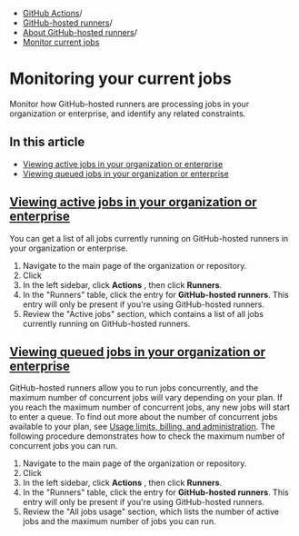   * [GitHub Actions](https://docs.github.com/en/actions "GitHub Actions")/
  * [GitHub-hosted runners](https://docs.github.com/en/actions/using-github-hosted-runners "GitHub-hosted runners")/
  * [About GitHub-hosted runners](https://docs.github.com/en/actions/using-github-hosted-runners/using-github-hosted-runners "About GitHub-hosted runners")/
  * [Monitor current jobs](https://docs.github.com/en/actions/using-github-hosted-runners/using-github-hosted-runners/monitoring-your-current-jobs "Monitor current jobs")


# Monitoring your current jobs
Monitor how GitHub-hosted runners are processing jobs in your organization or enterprise, and identify any related constraints.
## In this article
  * [Viewing active jobs in your organization or enterprise](https://docs.github.com/en/actions/using-github-hosted-runners/using-github-hosted-runners/monitoring-your-current-jobs#viewing-active-jobs-in-your-organization-or-enterprise)
  * [Viewing queued jobs in your organization or enterprise](https://docs.github.com/en/actions/using-github-hosted-runners/using-github-hosted-runners/monitoring-your-current-jobs#viewing-queued-jobs-in-your-organization-or-enterprise)


## [Viewing active jobs in your organization or enterprise](https://docs.github.com/en/actions/using-github-hosted-runners/using-github-hosted-runners/monitoring-your-current-jobs#viewing-active-jobs-in-your-organization-or-enterprise)
You can get a list of all jobs currently running on GitHub-hosted runners in your organization or enterprise.
  1. Navigate to the main page of the organization or repository.
  2. Click 
  3. In the left sidebar, click **Actions** , then click **Runners**.
  4. In the "Runners" table, click the entry for **GitHub-hosted runners**. This entry will only be present if you're using GitHub-hosted runners.
  5. Review the "Active jobs" section, which contains a list of all jobs currently running on GitHub-hosted runners.


## [Viewing queued jobs in your organization or enterprise](https://docs.github.com/en/actions/using-github-hosted-runners/using-github-hosted-runners/monitoring-your-current-jobs#viewing-queued-jobs-in-your-organization-or-enterprise)
GitHub-hosted runners allow you to run jobs concurrently, and the maximum number of concurrent jobs will vary depending on your plan. If you reach the maximum number of concurrent jobs, any new jobs will start to enter a queue. To find out more about the number of concurrent jobs available to your plan, see [Usage limits, billing, and administration](https://docs.github.com/en/actions/learn-github-actions/usage-limits-billing-and-administration).
The following procedure demonstrates how to check the maximum number of concurrent jobs you can run.
  1. Navigate to the main page of the organization or repository.
  2. Click 
  3. In the left sidebar, click **Actions** , then click **Runners**.
  4. In the "Runners" table, click the entry for **GitHub-hosted runners**. This entry will only be present if you're using GitHub-hosted runners.
  5. Review the "All jobs usage" section, which lists the number of active jobs and the maximum number of jobs you can run.


